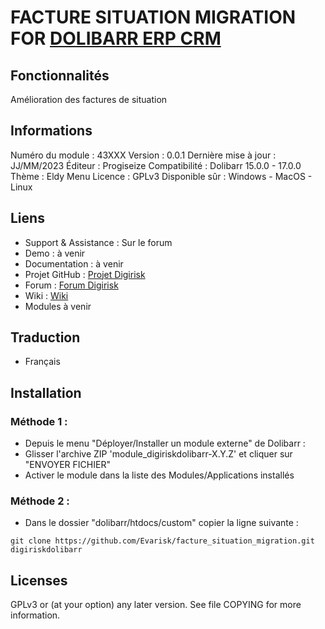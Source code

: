 # FACTURE SITUATION MIGRATION FOR [DOLIBARR ERP CRM](https://www.dolibarr.org)

## Fonctionnalités

Amélioration des factures de situation

## Informations

Numéro du module : 43XXX
Version : 0.0.1
Dernière mise à jour : JJ/MM/2023
Éditeur : Progiseize
Compatibilité : Dolibarr 15.0.0 - 17.0.0
Thème : Eldy Menu
Licence : GPLv3
Disponible sûr : Windows - MacOS - Linux

## Liens

- Support & Assistance : Sur le forum
- Demo : à venir
- Documentation : à venir
- Projet GitHub : [Projet Digirisk](https://github.com/progiseize/facture_situation_migration)
- Forum : [Forum Digirisk](https://www.dolibarr.fr/forum/t/gif-facture-de-situation/41868)
- Wiki : [Wiki](https://wiki.dolibarr.org/index.php?title=GIF_-_Facture_de_situation_2022)
- Modules à venir


## Traduction

- Français

## Installation

### Méthode 1 :

- Depuis le menu "Déployer/Installer un module externe" de Dolibarr :
- Glisser l'archive ZIP 'module_digiriskdolibarr-X.Y.Z' et cliquer sur "ENVOYER FICHIER"
- Activer le module dans la liste des Modules/Applications installés

### Méthode 2 :

- Dans le dossier "dolibarr/htdocs/custom" copier la ligne suivante :
```
git clone https://github.com/Evarisk/facture_situation_migration.git digiriskdolibarr
```

## Licenses

GPLv3 or (at your option) any later version. See file COPYING for more information.
